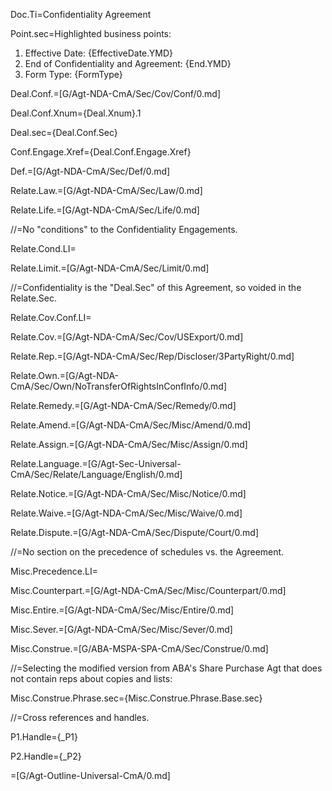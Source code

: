 Doc.Ti=Confidentiality Agreement

Point.sec=Highlighted business points:  <ol class="secs-and"><li>Effective Date: {EffectiveDate.YMD}<li>End of Confidentiality and Agreement:  {End.YMD}<li>Form Type:  {FormType}</ol>

Deal.Conf.=[G/Agt-NDA-CmA/Sec/Cov/Conf/0.md]

Deal.Conf.Xnum={Deal.Xnum}.1

Deal.sec={Deal.Conf.Sec}

Conf.Engage.Xref={Deal.Conf.Engage.Xref}

Def.=[G/Agt-NDA-CmA/Sec/Def/0.md]

Relate.Law.=[G/Agt-NDA-CmA/Sec/Law/0.md]

Relate.Life.=[G/Agt-NDA-CmA/Sec/Life/0.md]

//=No "conditions" to the Confidentiality Engagements.

Relate.Cond.LI=</li>

Relate.Limit.=[G/Agt-NDA-CmA/Sec/Limit/0.md]

//=Confidentiality is the "Deal.Sec" of this Agreement, so voided in the Relate.Sec.

Relate.Cov.Conf.LI=</i>

Relate.Cov.=[G/Agt-NDA-CmA/Sec/Cov/USExport/0.md]

Relate.Rep.=[G/Agt-NDA-CmA/Sec/Rep/Discloser/3PartyRight/0.md]

Relate.Own.=[G/Agt-NDA-CmA/Sec/Own/NoTransferOfRightsInConfInfo/0.md]

Relate.Remedy.=[G/Agt-NDA-CmA/Sec/Remedy/0.md]

Relate.Amend.=[G/Agt-NDA-CmA/Sec/Misc/Amend/0.md]

Relate.Assign.=[G/Agt-NDA-CmA/Sec/Misc/Assign/0.md]

Relate.Language.=[G/Agt-Sec-Universal-CmA/Sec/Relate/Language/English/0.md]

Relate.Notice.=[G/Agt-NDA-CmA/Sec/Misc/Notice/0.md]

Relate.Waive.=[G/Agt-NDA-CmA/Sec/Misc/Waive/0.md]

Relate.Dispute.=[G/Agt-NDA-CmA/Sec/Dispute/Court/0.md]

//=No section on the precedence of schedules vs. the Agreement.

Misc.Precedence.LI=</i>

Misc.Counterpart.=[G/Agt-NDA-CmA/Sec/Misc/Counterpart/0.md]

Misc.Entire.=[G/Agt-NDA-CmA/Sec/Misc/Entire/0.md]

Misc.Sever.=[G/Agt-NDA-CmA/Sec/Misc/Sever/0.md]

Misc.Construe.=[G/ABA-MSPA-SPA-CmA/Sec/Construe/0.md]

//=Selecting the modified version from ABA's Share Purchase Agt that does not contain reps about copies and lists:

Misc.Construe.Phrase.sec={Misc.Construe.Phrase.Base.sec}

//=Cross references and handles.

P1.Handle={_P1}

P2.Handle={_P2}

=[G/Agt-Outline-Universal-CmA/0.md]